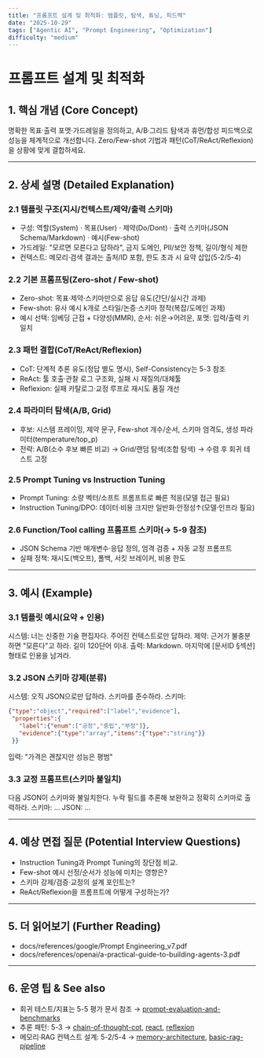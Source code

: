 ```yaml
---
title: "프롬프트 설계 및 최적화: 템플릿, 탐색, 튜닝, 피드백"
date: "2025-10-29"
tags: ["Agentic AI", "Prompt Engineering", "Optimization"]
difficulty: "medium"
---
```


# 프롬프트 설계 및 최적화

## 1. 핵심 개념 (Core Concept)

명확한 목표·출력 포맷·가드레일을 정의하고, A/B·그리드 탐색과 휴먼/합성 피드백으로 성능을 체계적으로 개선합니다. Zero/Few-shot 기법과 패턴(CoT/ReAct/Reflexion)을 상황에 맞게 결합하세요.

---

## 2. 상세 설명 (Detailed Explanation)

### 2.1 템플릿 구조(지시/컨텍스트/제약/출력 스키마)
- 구성: 역할(System) · 목표(User) · 제약(Do/Dont) · 출력 스키마(JSON Schema/Markdown) · 예시(Few-shot)
- 가드레일: "모르면 모른다고 답하라", 금지 도메인, PII/보안 정책, 길이/형식 제한
- 컨텍스트: 메모리·검색 결과는 출처/ID 포함, 한도 초과 시 요약 삽입(5-2/5-4)

### 2.2 기본 프롬프팅(Zero-shot / Few-shot)
- Zero-shot: 목표·제약·스키마만으로 응답 유도(간단/실시간 과제)
- Few-shot: 유사 예시 k개로 스타일/논증·스키마 정착(복잡/도메인 과제)
- 예시 선택: 임베딩 근접 + 다양성(MMR), 순서: 쉬운→어려운, 포맷: 입력/출력 키 일치

### 2.3 패턴 결합(CoT/ReAct/Reflexion)
- CoT: 단계적 추론 유도(정답 별도 명시), Self-Consistency는 5-3 참조
- ReAct: 툴 호출·관찰 로그 구조화, 실패 시 재질의/대체툴
- Reflexion: 실패 카탈로그·교정 루프로 재시도 품질 개선

### 2.4 파라미터 탐색(A/B, Grid)
- 후보: 시스템 프레이밍, 제약 문구, Few-shot 개수/순서, 스키마 엄격도, 생성 파라미터(temperature/top_p)
- 전략: A/B(소수 후보 빠른 비교) → Grid/랜덤 탐색(조합 탐색) → 수렴 후 회귀 테스트 고정

### 2.5 Prompt Tuning vs Instruction Tuning
- Prompt Tuning: 소량 벡터/소프트 프롬프트로 빠른 적응(모델 접근 필요)
- Instruction Tuning/DPO: 데이터·비용 크지만 일반화·안정성↑(모델·인프라 필요)

### 2.6 Function/Tool calling 프롬프트 스키마(→ 5-9 참조)
- JSON Schema 기반 매개변수·응답 정의, 엄격 검증 + 자동 교정 프롬프트
- 실패 정책: 재시도(백오프), 폴백, 서킷 브레이커, 비용 한도

---

## 3. 예시 (Example)

### 3.1 템플릿 예시(요약 + 인용)
시스템: 너는 신중한 기술 편집자다. 주어진 컨텍스트로만 답하라.
제약: 근거가 불충분하면 "모른다"고 하라. 길이 120단어 이내.
출력: Markdown. 마지막에 [문서ID §섹션] 형태로 인용을 남겨라.

### 3.2 JSON 스키마 강제(분류)
시스템: 오직 JSON으로만 답하라. 스키마를 준수하라.
스키마:
```json
{"type":"object","required":["label","evidence"],
 "properties":{
   "label":{"enum":["긍정","중립","부정"]},
   "evidence":{"type":"array","items":{"type":"string"}}
 }}
```
입력: "가격은 괜찮지만 성능은 평범"

### 3.3 교정 프롬프트(스키마 불일치)
다음 JSON이 스키마와 불일치한다. 누락 필드를 추론해 보완하고 정확히 스키마로 출력하라. 스키마: … JSON: …

---

## 4. 예상 면접 질문 (Potential Interview Questions)

- Instruction Tuning과 Prompt Tuning의 장단점 비교.
- Few-shot 예시 선정/순서가 성능에 미치는 영향은?
- 스키마 강제/검증·교정의 설계 포인트는?
- ReAct/Reflexion을 프롬프트에 어떻게 구성하는가?

---

## 5. 더 읽어보기 (Further Reading)

- docs/references/google/Prompt Engineering_v7.pdf
- docs/references/openai/a-practical-guide-to-building-agents-3.pdf

---

## 6. 운영 팁 & See also

- 회귀 테스트/지표는 5-5 평가 문서 참조 → [prompt-evaluation-and-benchmarks](./prompt-evaluation-and-benchmarks.md)
- 추론 패턴: 5-3 → [chain-of-thought-cot](../5-3-핵심-추론-패턴/chain-of-thought-cot.md), [react](../5-3-핵심-추론-패턴/react.md), [reflexion](../5-3-핵심-추론-패턴/reflexion.md)
- 메모리·RAG 컨텍스트 설계: 5-2/5-4 → [memory-architecture](../5-2-메모리-and-컨텍스트-관리/memory-architecture.md), [basic-rag-pipeline](../5-4-retrieval-augmented-generation-rag/basic-rag-pipeline.md)
